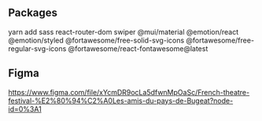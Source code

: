 ## Packages

yarn add sass react-router-dom swiper @mui/material @emotion/react @emotion/styled @fortawesome/free-solid-svg-icons @fortawesome/free-regular-svg-icons @fortawesome/react-fontawesome@latest

## Figma

https://www.figma.com/file/xYcmDR9ocLa5dfwnMpOaSc/French-theatre-festival-%E2%80%94%C2%A0Les-amis-du-pays-de-Bugeat?node-id=0%3A1
